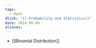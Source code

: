 ```yaml
---
tags:
  - Math
dlink: "[[-Probability and Statistics]]"
date: 2024-06-09
aliases:
---
```

- [[Binomial Distribution]]